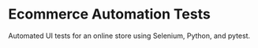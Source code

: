 # Ecommerce Automation Tests

Automated UI tests for an online store using Selenium, Python, and pytest.

